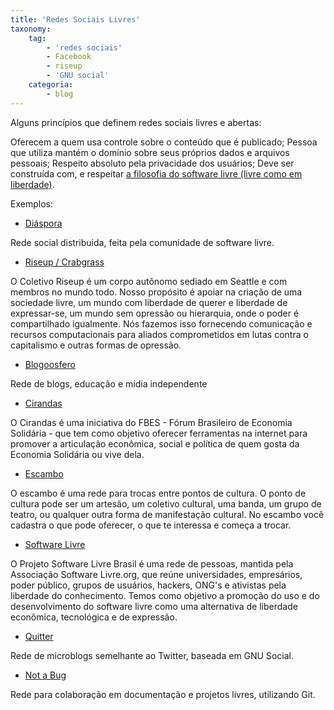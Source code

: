 ```yaml
---
title: 'Redes Sociais Livres'
taxonomy:
    tag:
        - 'redes sociais'
        - Facebook
        - riseup
        - 'GNU social'
    categoria:
        - blog
---
```


Alguns princípios que definem redes sociais livres e abertas:

Oferecem a quem usa controle sobre o conteúdo que é publicado;
Pessoa que utiliza mantém o domínio sobre seus próprios dados e arquivos pessoais;
Respeito absoluto pela privacidade dos usuários;
Deve ser construída com, e respeitar [a filosofia do software livre (livre como em liberdade)](https://www.gnu.org/philosophy/free-sw.html). 

Exemplos:

* [Diáspora](https://diasporabrazil.org/)

Rede social distribuida, feita pela comunidade de software livre.

* [Riseup / Crabgrass](https://we.riseup.net/)

O Coletivo Riseup é um corpo autônomo sediado em Seattle e com membros no mundo todo. Nosso propósito é apoiar na criação de uma sociedade livre, um mundo com liberdade de querer e liberdade de expressar-se, um mundo sem opressão ou hierarquia, onde o poder é compartilhado igualmente. Nós fazemos isso fornecendo comunicação e recursos computacionais para aliados comprometidos em lutas contra o capitalismo e outras formas de opressão.

* [Blogoosfero](http://blogoosfero.cc)

Rede de blogs, educação e mídia independente

* [Cirandas](http://cirandas.net)

O Cirandas é uma iniciativa do FBES - Fórum Brasileiro de Economia Solidária - que tem como objetivo oferecer ferramentas na internet para promover a articulação econômica, social e política de quem gosta da Economia Solidária ou vive dela. 

* [Escambo](http://escambo.org.br/)

O escambo é uma rede para trocas entre pontos de cultura. O ponto de cultura pode ser um artesão, um coletivo cultural, uma banda, um grupo de teatro, ou qualquer outra forma de manifestação cultural. No escambo você cadastra o que pode oferecer, o que te interessa e começa a trocar. 

* [Software Livre](http://softwarelivre.org/)

O Projeto Software Livre Brasil é uma rede de pessoas, mantida pela Associação Software Livre.org, que reúne universidades, empresários, poder público, grupos de usuários, hackers, ONG's e ativistas pela liberdade do conhecimento. Temos como objetivo a promoção do uso e do desenvolvimento do software livre como uma alternativa de liberdade econômica, tecnológica e de expressão.

* [Quitter](https://quitter.se/)

Rede de microblogs semelhante ao Twitter, baseada em GNU Social.

* [Not a Bug](https://notabug.org/)

Rede para colaboração em documentação e projetos livres, utilizando Git.
